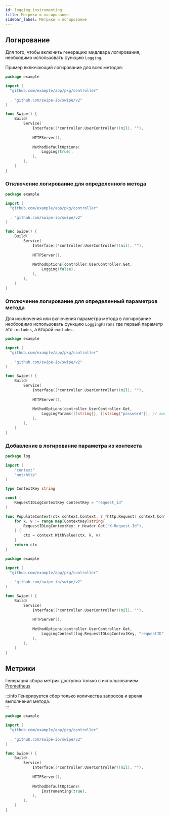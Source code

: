 ```yaml
---
id: logging_instrumenting
title: Метрики и логирование
sidebar_label: Метрики и логирование
---
```


## Логирование

Для того, чтобы включить генерацию мидлвара логирования, необходимо использовать функцию `Logging`.

Пример включающий логирование для всех методов:

```go
package example

import (
  "github.com/example/app/pkg/controller"
  
  . "github.com/swipe-io/swipe/v2"
)

func Swipe() {
    Build(
        Service(
            Interface((*controller.UserController)(nil), ""),
            
            HTTPServer(),
            
            MethodDefaultOptions(			
				Logging(true),
			),           			
        ),
    )
}
```

### Отключение логирование для определенного метода

```go
package example

import (
  "github.com/example/app/pkg/controller"
  
  . "github.com/swipe-io/swipe/v2"
)

func Swipe() {
    Build(
        Service(
            Interface((*controller.UserController)(nil), ""),
            
            HTTPServer(),
            
            MethodOptions(controller.UserController.Get,			
				Logging(false),
			),           			
        ),
    )
}
```

### Отключение логирование для определенный параметров метода

Для исключения или включения параметра метода в логирование необходимо использовать функцию `LoggingParams` где
первый параметр это `includes`, а второй `excludes`.

```go
package example

import (
  "github.com/example/app/pkg/controller"
  
  . "github.com/swipe-io/swipe/v2"
)

func Swipe() {
    Build(
        Service(
            Interface((*controller.UserController)(nil), ""),
            
            HTTPServer(),
            
            MethodOptions(controller.UserController.Get,			
				LoggingParams([]string{}, []string{"password"}), // выключает логирование параметра password
			),           			
        ),
    )
}
```

### Добавление в логирование параметра из контекста

```go
package log

import (
	"context"
	"net/http"
)

type ContextKey string

const (
	RequestIDLogContextKey ContextKey = "request_id"
)

func PopulateContext(ctx context.Context, r *http.Request) context.Context {
	for k, v := range map[ContextKey]string{
		RequestIDLogContextKey: r.Header.Get("X-Request-Id"),
	} {
		ctx = context.WithValue(ctx, k, v)
	}
	return ctx
}
```

```go
package example

import (
  "github.com/example/app/pkg/controller"
  
  . "github.com/swipe-io/swipe/v2"
)

func Swipe() {
    Build(
        Service(
            Interface((*controller.UserController)(nil), ""),
            
            HTTPServer(),
            
            MethodOptions(controller.UserController.Get,			
				LoggingContext(log.RequestIDLogContextKey, "requestID"),
			),           			
        ),
    )
}
```

## Метрики

Генерация сбора метрик доступна только с использованием [Prometheus](http://prometheus.io/) 

:::info
Генерируется сбор только количества запросов и время выполнения метода.  
:::

```go
package example

import (
  "github.com/example/app/pkg/controller"
  
  . "github.com/swipe-io/swipe/v2"
)

func Swipe() {
    Build(
        Service(
            Interface((*controller.UserController)(nil), ""),
            
            HTTPServer(),
            
            MethodDefaultOptions(			
			    Instrumenting(true),
			),           			
        ),
    )
}
```
